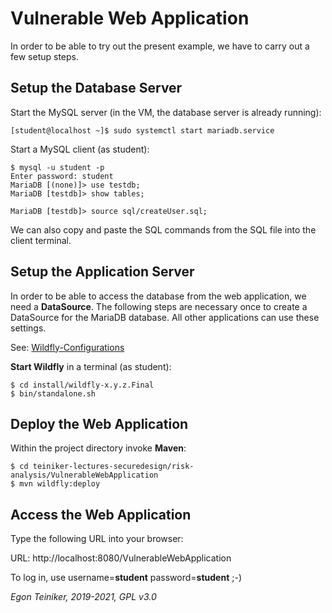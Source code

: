 # Vulnerable Web Application

In order to be able to try out the present example, we have to carry out a few setup steps.

## Setup the Database Server
Start the MySQL server (in the VM, the database server is already running):
```
[student@localhost ~]$ sudo systemctl start mariadb.service 
```
 
Start a MySQL client (as student):
```
$ mysql -u student -p
Enter password: student
MariaDB [(none)]> use testdb;
MariaDB [testdb]> show tables;

MariaDB [testdb]> source sql/createUser.sql;	
```
We can also copy and paste the SQL commands from the SQL file into the client terminal.


## Setup the Application Server

In order to be able to access the database from the web application, we need a **DataSource**.
The following steps are necessary once to create a DataSource for the MariaDB database. 
All other applications can use these settings.

See: [Wildfly-Configurations](https://github.com/teiniker/teiniker-lectures-securedesign/tree/master/risk-analysis/VulnerableWebApplication)


**Start Wildfly** in a terminal (as student):
```
$ cd install/wildfly-x.y.z.Final
$ bin/standalone.sh
```

## Deploy the Web Application

Within the project directory invoke **Maven**:
```
$ cd teiniker-lectures-securedesign/risk-analysis/VulnerableWebApplication
$ mvn wildfly:deploy
```

## Access the Web Application

Type the following URL into your browser:

URL: http://localhost:8080/VulnerableWebApplication

To log in, use username=**student** password=**student** ;-)


*Egon Teiniker, 2019-2021, GPL v3.0*
